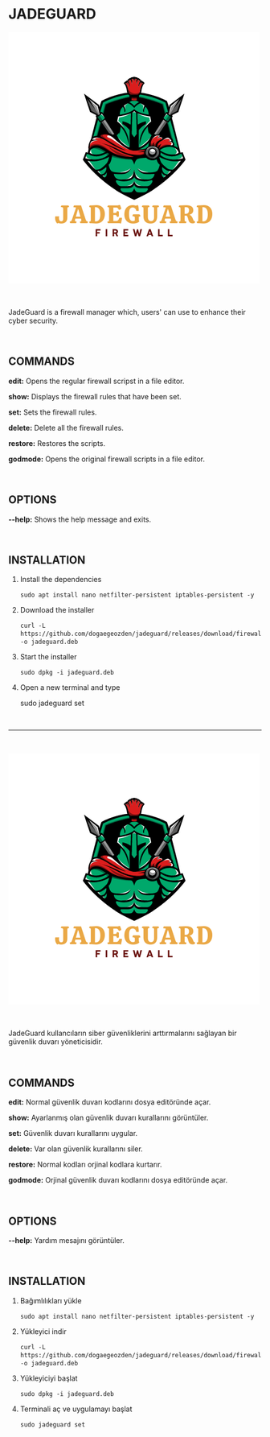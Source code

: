# JADEGUARD

![JadeGuardLogo](https://raw.githubusercontent.com/dogaegeozden/jadeguard/main/app_images/JadeGuard.png)

<br>

JadeGuard is a firewall manager which, users' can use to enhance their cyber security.

<br>

## COMMANDS

__edit:__ Opens the regular firewall scripst in a file editor.

__show:__ Displays the firewall rules that have been set.

__set:__ Sets the firewall rules.

__delete:__ Delete all the firewall rules.

__restore:__ Restores the scripts.

__godmode:__ Opens the original firewall scripts in a file editor.

<br>

## OPTIONS

__--help:__ Shows the help message and exits.

<br>

## INSTALLATION

1) Install the dependencies
	
       sudo apt install nano netfilter-persistent iptables-persistent -y

2) Download the installer
	
       curl -L https://github.com/dogaegeozden/jadeguard/releases/download/firewall/jadeguard.deb -o jadeguard.deb

3) Start the installer

       sudo dpkg -i jadeguard.deb

4) Open a new terminal and type

      sudo jadeguard set

<br>

---

<br>

![JadeGuardLogo](https://raw.githubusercontent.com/dogaegeozden/jadeguard/main/app_images/JadeGuard.png)

<br>

JadeGuard kullancıların siber güvenliklerini arttırmalarını sağlayan bir güvenlik duvarı yöneticisidir.

<br>

## COMMANDS

__edit:__ Normal güvenlik duvarı kodlarını dosya editöründe açar.

__show:__ Ayarlanmış olan güvenlik duvarı kurallarını görüntüler.

__set:__ Güvenlik duvarı kurallarını uygular.

__delete:__ Var olan güvenlik kurallarını siler.

__restore:__ Normal kodları orjinal kodlara kurtarır.

__godmode:__ Orjinal güvenlik duvarı kodlarını dosya editöründe açar.

<br>

## OPTIONS

__--help:__ Yardım mesajını görüntüler.

<br>

## INSTALLATION

1) Bağımlılıkları yükle
	
       sudo apt install nano netfilter-persistent iptables-persistent -y

2) Yükleyici indir
	
       curl -L https://github.com/dogaegeozden/jadeguard/releases/download/firewall/jadeguard.deb -o jadeguard.deb

3) Yükleyiciyi başlat

       sudo dpkg -i jadeguard.deb

4) Terminali aç ve uygulamayı başlat

       sudo jadeguard set
